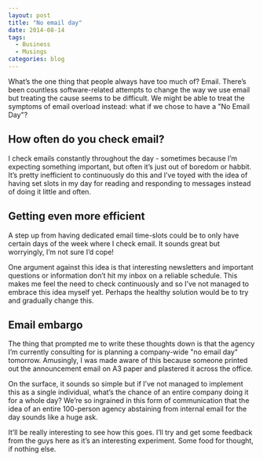 ```yaml
---
layout: post
title: "No email day"
date: 2014-08-14
tags: 
  - Business
  - Musings
categories: blog
---
```


What’s the one thing that people always have too much of? Email.
There’s been countless software-related attempts to change the way we
use email but treating the cause seems to be difficult. We might be
able to treat the symptoms of email overload instead: what if we chose
to have a "No Email Day"?

## How often do you check email?

I check emails constantly throughout the day - sometimes because I’m
expecting something important, but often it’s just out of boredom or
habbit.  It’s pretty inefficient to continuously do this and I’ve toyed
with the idea of having set slots in my day for reading and responding
to messages instead of doing it little and often.  

## Getting even more efficient

A step up from having dedicated email time-slots could be to only have
certain days of the week where I check email. It sounds great but
worryingly, I’m not sure I’d cope!

One argument against this idea is that interesting newsletters and
important questions or information don’t hit my inbox on a reliable
schedule. This makes me feel the need to check continuously and so I’ve
not managed to embrace this idea myself yet. Perhaps the healthy
solution would be to try and gradually change this.

## Email embargo

The thing that prompted me to write these thoughts down is that the
agency I’m currently consulting for is planning a company-wide "no
email day" tomorrow. Amusingly, I was made aware of this because someone
printed out the announcement email on A3 paper and plastered it across
the office.

On the surface, it sounds so simple but if I’ve not managed to implement
this as a single individual, what’s the chance of an entire company
doing it for a whole day? We’re so ingrained in this form of
communication that the idea of an entire 100-person agency abstaining
from internal email for the day sounds like a huge ask. 

It’ll be really interesting to see how this goes. I’ll try and get some
feedback from the guys here as it’s an interesting experiment. Some food
for thought, if nothing else.
